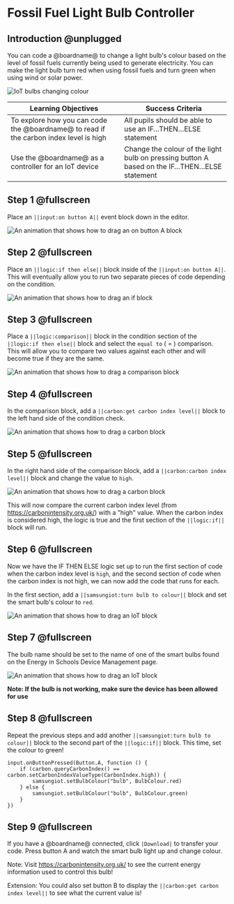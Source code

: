 # Fossil Fuel Light Bulb Controller

## Introduction @unplugged

You can code a @boardname@ to change a light bulb's colour based on the level of fossil fuels currently being used to generate electricity. You can make the light bulb turn red when using fossil fuels and turn green when using wind or solar power.

![IoT bulbs changing colour](/makecode-blockeditor/static/eis/tutorials/fossil-fuel-lightbulb/bulbs-changing-colour.gif)

| Learning Objectives | Success Criteria |
|-|-|
| To explore how you can code the @boardname@ to read if the carbon index level is high | All pupils should be able to use an IF…THEN…ELSE statement |
| Use the @boardname@ as a controller for an IoT device | Change the colour of the light bulb on pressing button A based on the IF…THEN…ELSE statement |

## Step 1 @fullscreen

Place an ``||input:on button A||`` event block down in the editor.

![An animation that shows how to drag an on button A block](/makecode-blockeditor/static/eis/tutorials/fossil-fuel-lightbulb/add-button-event.gif)

## Step 2 @fullscreen

Place an ``||logic:if then else||`` block inside of the ``||input:on button A||``. This will eventually allow you to run two separate pieces of code depending on the condition.

![An animation that shows how to drag an if block](/makecode-blockeditor/static/eis/tutorials/fossil-fuel-lightbulb/add-if-logic.gif)

## Step 3 @fullscreen

Place a ``||logic:comparison||`` block in the condition section of the ``||logic:if then else||`` block and select the `equal to` ( = ) comparison. This will allow you to compare two values against each other and will become true if they are the same.

![An animation that shows how to drag a comparison block](/makecode-blockeditor/static/eis/tutorials/fossil-fuel-lightbulb/add-condition.gif)

## Step 4 @fullscreen

In the comparison block, add a ``||carbon:get carbon index level||`` block to the left hand side of the condition check.

![An animation that shows how to drag a carbon block](/makecode-blockeditor/static/eis/tutorials/fossil-fuel-lightbulb/add-carbon-index.gif)

## Step 5 @fullscreen

In the right hand side of the comparison block, add a ``||carbon:carbon index level||`` block and change the value to `high`.

![An animation that shows how to drag a carbon block](/makecode-blockeditor/static/eis/tutorials/fossil-fuel-lightbulb/add-carbon-level-high.gif)

This will now compare the current carbon index level (from https://carbonintensity.org.uk/) with a "high" value. When the carbon index is considered high, the logic is true and the first section of the ``||logic:if||`` block will run.

## Step 6 @fullscreen

Now we have the IF THEN ELSE logic set up to run the first section of code when the carbon index level is `high`, and the second section of code when the carbon index is not high, we can now add the code that runs for each.

In the first section, add a ``||samsungiot:turn bulb to colour||`` block and set the smart bulb's colour to `red`.

![An animation that shows how to drag an IoT block](/makecode-blockeditor/static/eis/tutorials/fossil-fuel-lightbulb/add-iot-bulb.gif)

## Step 7 @fullscreen

The bulb name should be set to the name of one of the smart bulbs found on the Energy in Schools Device Management page.

![An animation that shows how to drag an IoT block](/makecode-blockeditor/static/eis/tutorials/fossil-fuel-lightbulb/device-management.png)

**Note: If the bulb is not working, make sure the device has been allowed for use**

## Step 8 @fullscreen

Repeat the previous steps and add another ``||samsungiot:turn bulb to colour||`` block to the second part of the ``||logic:if||`` block. This time, set the colour to green!

```blocks
input.onButtonPressed(Button.A, function () {
    if (carbon.queryCarbonIndex() == carbon.setCarbonIndexValueType(CarbonIndex.high)) {
        samsungiot.setBulbColour("bulb", BulbColour.red)
    } else {
        samsungiot.setBulbColour("bulb", BulbColour.green)
    }
})
```

## Step 9 @fullscreen

If you have a @boardname@ connected, click ``|Download|`` to transfer your code. Press button A and watch the smart bulb light up and change colour.

Note: Visit https://carbonintensity.org.uk/ to see the current energy information used to control this bulb!

Extension: You could also set button B to display the ``||carbon:get carbon index level||`` to see what the current value is!